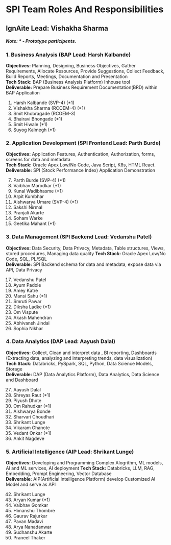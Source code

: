 # SPI Team Roles And Responsibilities
## IgnAite Lead: Vishakha Sharma

##### Note: * - Prototype participents.

### 1. Business Analysis (BAP Lead: Harsh Kalbande)
**Objectives:** Planning, Designing, Business Objectives, Gather Requirements, Allocate Resources, Provide Suggestions, Collect Feedback, Build Reports, Meetings, Documentation and Presentation <br>
**Tech Stack:** BAP (Business Analysis Platform) Inhouse tool <br>
**Deliverable:** Prepare Business Requirement Documentation(BRD) within BAP Application<br>

1. Harsh Kalbande (SVP-4) (*1)
2. Vishakha Sharma (RCOEM-4) (*1)
3. Smit Khobragade (RCOEM-3)
4. Bhairavi Bhongade (*1)
5. Smit Hiwale (*1)
6. Suyog Kalmegh (*1)

### 2. Application Development (SPI Frontend Lead: Parth Burde)
**Objectives:** Application Features, Authentication, Authorization, forms, screens for data and metadata<br>
**Tech Stack:** Oracle Apex Low/No Code, Java Script, K8s, HTML React.<br>
**Deliverable:** SPI (Stock Performance Index) Application Demonstration<br>

7. Parth Burde (SVP-4) (*1)
8. Vaibhav Marodkar (*1)
9. Kunal Wadibhasme (*1)
10. Arpit Kumbhar
11. Aishwarya Umare (SVP-4) (*1)
12. Sakshi Nirmal
13. Pranjali Akarte
14. Soham Warke
15. Geetika Mahant (*1)


### 3. Data Management (SPI Backend Lead: Vedanshu Patel)
**Objectives:** Data Security, Data Privacy, Metadata, Table structures, Views, stored procedures, Managing data quality
**Tech Stack:** Oracle Apex Low/No Code, SQL, PL/SQL<br>
**Deliverable:** SPI Backend schema for data and metadata, expose data via API, Data Privacy<br>

17. Vedanshu Patel
18. Ayum Padole
19. Amey Katre
20. Mansi Sahu (*1)
21. Smruti Pawar
22. Diksha Ladke (*1)
23. Om Vispute
24. Akash Mahendran
25. Abhivansh Jindal
26. Sophia Nikhar

### 4. Data Analytics (DAP Lead: Aayush Dalal)
**Objectives:** Collect, Clean and interpret data , BI reporting, Dashboards (Extracting data, analyzing and interpreting trends, data visualization)<br>
**Tech Stack:** Databricks, PySpark, SQL, Python, Data Science Models, Storage<br>
**Deliverable:** DAP (Data Analytics Platform), Data Analytics, Data Science and Dashboard<br>

27. Aayush Dalal
28. Shreyas Raut (*1)
29. Piyush Dhote
30. Om Rahudkar (*1)
31. Aishwarya Bonde
32. Sharvari Choudhari
33. Shrikant Lunge
34. Vikaram Ghanote
35. Vedant Onkar (*1)
36. Ankit Nagdeve
  
### 5. Artificial Intelligence (AIP Lead: Shrikant Lunge)
**Objectives:** Developing and Programming Complex Alogrithm, ML models, AI and ML services, AI deployment 
**Tech Stack:** Databricks, LLM, RAG, Embedding, Prompt Engineering, Vector Database<br>
**Deliverable:** AIP(Artificial Intelligence Platform) develop Customized AI Model and serve as API<br>

42. Shrikant Lunge
43. Aryan Kumar (*1)
44. Vaibhav Gomkar
45. Himanshu Thombre
46. Gaurav Rajurkar
47. Pavan Madavi
48. Arya Nanadanwar
49. Sudhanshu Akarte 
16. Praneel Thaker 
